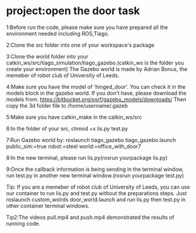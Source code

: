 # project:open the door task
1:Before run the code, please make sure you have prepared all the environment needed including ROS,Tiago.

2:Clone the src folder into one of your workspace's package

3:Clone the world folder into your catkin_ws/src/tiago_simulation/tiago_gazebo.(catkin_ws is the folder you create your environment)
The Gazebo world is made by Adrian Bonus, the memeber of robot club of University of Leeds.

4:Make sure you have the model of 'hinged_door'. You can check it in the models block in the gazebo world. If you don't have, please download the models from: https://bitbucket.org/osrf/gazebo_models/downloads/ Then copy the 3d folder file to /home/username/.gazeb 

5:Make sure you have catkin_make in the catkin_ws/src

6:In the folder of your src, chmod +x lis.py test.py

7:Run Gazebo world by: roslaunch tiago_gazebo tiago_gazebo.launch public_sim:=true robot:=steel world:=office_with_door7

8:In the new terminal, please run lis.py(rosrun yourpackage lis.py)

9:Once the callback information is being sending in the terminal window, run test.py in another new terminal window.(rosrun yourpackage test.py)

Tip: If you are a memeber of robot club of University of Leeds, you can use our container to run lis.py and test.py without the preparations steps. Just roslaunch custom_wolrds door_world.launch and run lis.py then test.py in other container terminal windows.

Tip2:The videos pull.mp4 and push.mp4 demonstrated the results of running code.
